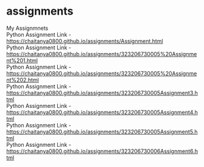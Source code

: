 # assignments
My Assignmnets\
Python Assignment Link - https://chaitanya0800.github.io/assignments/Assignment.html \
Python Assignment Link - https://chaitanya0800.github.io/assignments/323206730005%20Assignment%201.html \
Python Assignment Link - https://chaitanya0800.github.io/assignments/323206730005%20Assignment%202.html \
Python Assignment Link - https://chaitanya0800.github.io/assignments/323206730005Assignment3.html \
Python Assignment Link - https://chaitanya0800.github.io/assignments/323206730005Assignment4.html \
Python Assignment Link - https://chaitanya0800.github.io/assignments/323206730005Assignment5.html \
Python Assignment Link - https://chaitanya0800.github.io/assignments/323206730006Assignment6.html



